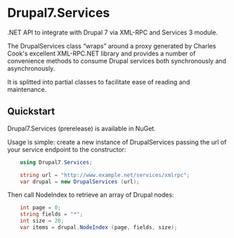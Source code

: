 Drupal7.Services
================

.NET API to integrate with Drupal 7 via XML-RPC and Services 3 module.

The DrupalServices class “wraps” around a proxy generated by Charles Cook's excellent XML-RPC.NET library and provides a number of convenience methods to consume Drupal services both synchronously and asynchronously.

It is splitted into partial classes to facilitate ease of reading and maintenance.

Quickstart
----------

Drupal7.Services (prerelease) is available in NuGet.

Usage is simple: create a new instance of DrupalServices passing the url of your service endpoint to the constructor:
```C#
    using Drupal7.Services;

    string url = "http://www.example.net/services/xmlrpc";
    var drupal = new DrupalServices (url);
```
Then call NodeIndex to retrieve an array of Drupal nodes:
```C#
    int page = 0;
    string fields = "*";
    int size = 20;
    var items = drupal.NodeIndex (page, fields, size);
```
